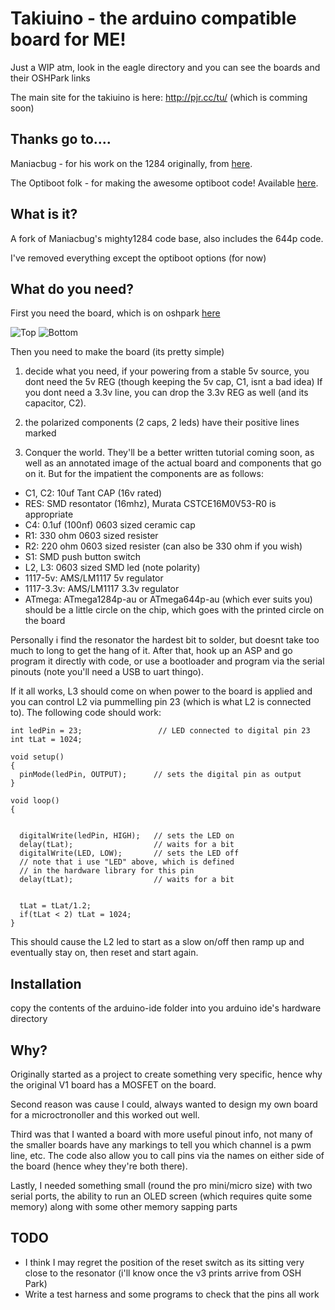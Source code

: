 # Takiuino - the arduino compatible board for ME!

Just a WIP atm, look in the eagle directory and you can see the boards and their OSHPark links

The main site for the takiuino is here: http://pjr.cc/tu/ (which is comming soon)

## Thanks go to....

Maniacbug - for his work on the 1284 originally, from [here](https://maniacbug.wordpress.com/2011/11/27/arduino-on-atmega1284p-4/).

The Optiboot folk - for making the awesome optiboot code! Available [here](https://code.google.com/p/optiboot/).

## What is it?

A fork of Maniacbug's mighty1284 code base, also includes the 644p code.

I've removed everything except the optiboot options (for now)

## What do you need?

First you need the board, which is on oshpark [here](https://oshpark.com/shared_projects/BunCIt50)

![Top](http://pjr.cc/tu/op_top.png)
![Bottom](http://pjr.cc/tu/op_bottom.png)

Then you need to make the board (its pretty simple)

1. decide what you need, if your powering from a stable 5v source, you dont need the 5v REG (though keeping the 5v cap, C1, isnt a bad idea)
If you dont need a 3.3v line, you can drop the 3.3v REG as well (and its capacitor, C2).

2. the polarized components (2 caps, 2 leds) have their positive lines marked

3. Conquer the world. They'll be a better written tutorial coming soon, as well as an annotated
image of the actual board and components that go on it. But for the impatient the components are as follows:

- C1, C2: 10uf Tant CAP (16v rated)
- RES: SMD resontator (16mhz), Murata CSTCE16M0V53-R0 is appropriate
- C4: 0.1uf (100nf) 0603 sized ceramic cap
- R1: 330 ohm 0603 sized resister
- R2: 220 ohm 0603 sized resister (can also be 330 ohm if you wish)
- S1: SMD push button switch
- L2, L3: 0603 sized SMD led (note polarity)
- 1117-5v: AMS/LM1117 5v regulator
- 1117-3.3v: AMS/LM1117 3.3v regulator
- ATmega: ATmega1284p-au or ATmega644p-au (which ever suits you) should be a little circle on the chip, which 
goes with the printed circle on the board

Personally i find the resonator the hardest bit to solder, but doesnt take too much to long to get the hang
of it. After that, hook up an ASP and go program it directly with code, or use a bootloader and program via
the serial pinouts (note you'll need a USB to uart thingo).

If it all works, L3 should come on when power to the board is applied and you can control L2 via pummelling
pin 23 (which is what L2 is connected to). The following code should work:

```
int ledPin = 23;                 // LED connected to digital pin 23
int tLat = 1024;

void setup()
{
  pinMode(ledPin, OUTPUT);      // sets the digital pin as output
}

void loop()
{
  
  
  digitalWrite(ledPin, HIGH);   // sets the LED on
  delay(tLat);                  // waits for a bit
  digitalWrite(LED, LOW);       // sets the LED off
  // note that i use "LED" above, which is defined 
  // in the hardware library for this pin
  delay(tLat);                  // waits for a bit
  
  
  tLat = tLat/1.2;
  if(tLat < 2) tLat = 1024;
}
```
This should cause the L2 led to start as a slow on/off then ramp up and eventually stay on, then reset and start again.


## Installation

copy the contents of the arduino-ide folder into you arduino ide's hardware directory


## Why?

Originally started as a project to create something very specific, hence why the original V1 board has a
MOSFET on the board.

Second reason was cause I could, always wanted to design my own board for a microctronoller and this worked
out well.

Third was that I wanted a board with more useful pinout info, not many of the smaller boards have any markings
to tell you which channel is a pwm line, etc. The code also allow you to call pins via the names on
either side of the board (hence whey they're both there).

Lastly, I needed something small (round the pro mini/micro size) with two serial ports, the ability to run
an OLED screen (which requires quite some memory) along with some other memory sapping parts

## TODO

- I think I may regret the position of the reset switch as its sitting very close to the resonator (i'll know once
the v3 prints arrive from OSH Park)
- Write a test harness and some programs to check that the pins all work

